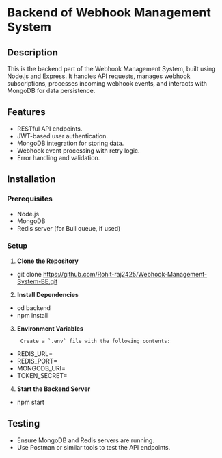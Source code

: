 # Backend of Webhook Management System
## Description
This is the backend part of the Webhook Management System, built using Node.js and Express. It handles API requests, manages webhook subscriptions, processes incoming webhook events, and interacts with MongoDB for data persistence.

## Features
- RESTful API endpoints.
- JWT-based user authentication.
- MongoDB integration for storing data.
- Webhook event processing with retry logic.
- Error handling and validation.

## Installation

### Prerequisites
- Node.js
- MongoDB
- Redis server (for Bull queue, if used)

### Setup
1. **Clone the Repository**

  - git clone https://github.com/Rohit-raj2425/Webhook-Management-System-BE.git

2. **Install Dependencies**

  - cd backend
  - npm install

3. **Environment Variables**
   ```
    Create a `.env` file with the following contents:
   ```

- REDIS_URL=
- REDIS_PORT=
- MONGODB_URI=
- TOKEN_SECRET=

4. **Start the Backend Server**
- npm start


## Testing
- Ensure MongoDB and Redis servers are running.
- Use Postman or similar tools to test the API endpoints.

